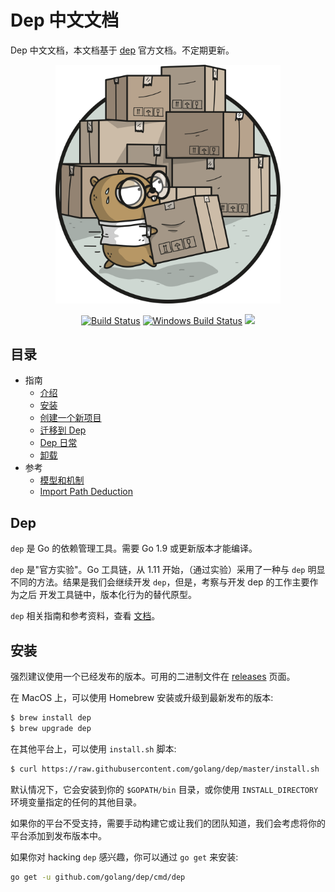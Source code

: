 # Dep 中文文档
Dep 中文文档，本文档基于 [dep](https://golang.github.io/dep/) 官方文档。不定期更新。


<p align="center"><img src="docs/images/DigbyShadows.png" width="360"></p>
<p align="center">
  <a href="https://travis-ci.org/golang/dep"><img src="https://travis-ci.org/golang/dep.svg?branch=master" alt="Build Status"></img></a>
  <a href="https://ci.appveyor.com/project/golang/dep"><img src="https://ci.appveyor.com/api/projects/status/github/golang/dep?svg=true&branch=master&passingText=Windows%20-%20OK&failingText=Windows%20-%20failed&pendingText=Windows%20-%20pending" alt="Windows Build Status"></a>
  <a href="https://goreportcard.com/report/github.com/golang/dep"><img src="https://goreportcard.com/badge/github.com/golang/dep" /></a>
</p>

## 目录
- 指南
  - [介绍](./docs/guides/introduction.md)
  - [安装](./docs/guides/installation.md)
  - [创建一个新项目](./docs/guides/new_project.md)
  - [迁移到 Dep](./docs/guides/migrating.md)
  - [Dep 日常](./docs/guides/daily_dep.md)
  - [卸载](./docs/guides/uninstalling.md)
- 参考
  - [模型和机制](docs/references/ensure_mechanics.md)
  - [Import Path Deduction](./docs/references/deduction.md)

## Dep

`dep` 是 Go 的依赖管理工具。需要 Go 1.9 或更新版本才能编译。

`dep` 是"官方实验"。Go 工具链，从 1.11 开始，（通过实验）采用了一种与 `dep` 明显不同的方法。结果是我们会继续开发 `dep`，但是，考察与开发 dep 的工作主要作为之后
开发工具链中，版本化行为的替代原型。

`dep` 相关指南和参考资料，查看 [文档](https://golang.github.io/dep)。

## 安装

强烈建议使用一个已经发布的版本。可用的二进制文件在 [releases](https://github.com/golang/dep/releases) 页面。

在 MacOS 上，可以使用 Homebrew 安装或升级到最新发布的版本:

```sh
$ brew install dep
$ brew upgrade dep
```

在其他平台上，可以使用 `install.sh` 脚本:

```sh
$ curl https://raw.githubusercontent.com/golang/dep/master/install.sh | sh
```

默认情况下，它会安装到你的 `$GOPATH/bin` 目录，或你使用 `INSTALL_DIRECTORY` 环境变量指定的任何的其他目录。

如果你的平台不受支持，需要手动构建它或让我们的团队知道，我们会考虑将你的平台添加到发布版本中。

如果你对 hacking `dep` 感兴趣，你可以通过 `go get` 来安装:

```sh
go get -u github.com/golang/dep/cmd/dep
```